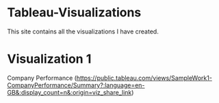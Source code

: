 # Tableau-Visualizations

This site contains all the visualizations I have created.

# Visualization 1
Company Performance (https://public.tableau.com/views/SampleWork1-CompanyPerformance/Summary?:language=en-GB&:display_count=n&:origin=viz_share_link)
